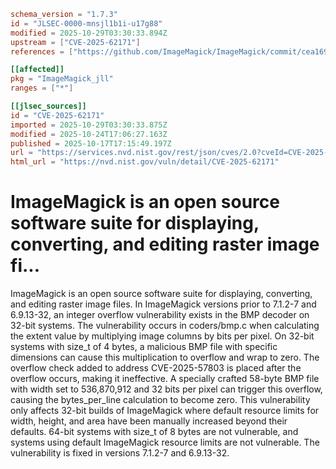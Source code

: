 ```toml
schema_version = "1.7.3"
id = "JLSEC-0000-mnsjl1b1i-u17g88"
modified = 2025-10-29T03:30:33.894Z
upstream = ["CVE-2025-62171"]
references = ["https://github.com/ImageMagick/ImageMagick/commit/cea1693e2ded51b4cc91c70c54096cbed1691c00", "https://github.com/ImageMagick/ImageMagick/security/advisories/GHSA-9pp9-cfwx-54rm"]

[[affected]]
pkg = "ImageMagick_jll"
ranges = ["*"]

[[jlsec_sources]]
id = "CVE-2025-62171"
imported = 2025-10-29T03:30:33.875Z
modified = 2025-10-24T17:06:27.163Z
published = 2025-10-17T17:15:49.197Z
url = "https://services.nvd.nist.gov/rest/json/cves/2.0?cveId=CVE-2025-62171"
html_url = "https://nvd.nist.gov/vuln/detail/CVE-2025-62171"
```

# ImageMagick is an open source software suite for displaying, converting, and editing raster image fi...

ImageMagick is an open source software suite for displaying, converting, and editing raster image files. In ImageMagick versions prior to 7.1.2-7 and 6.9.13-32, an integer overflow vulnerability exists in the BMP decoder on 32-bit systems. The vulnerability occurs in coders/bmp.c when calculating the extent value by multiplying image columns by bits per pixel. On 32-bit systems with size_t of 4 bytes, a malicious BMP file with specific dimensions can cause this multiplication to overflow and wrap to zero. The overflow check added to address CVE-2025-57803 is placed after the overflow occurs, making it ineffective. A specially crafted 58-byte BMP file with width set to 536,870,912 and 32 bits per pixel can trigger this overflow, causing the bytes_per_line calculation to become zero. This vulnerability only affects 32-bit builds of ImageMagick where default resource limits for width, height, and area have been manually increased beyond their defaults. 64-bit systems with size_t of 8 bytes are not vulnerable, and systems using default ImageMagick resource limits are not vulnerable. The vulnerability is fixed in versions 7.1.2-7 and 6.9.13-32.

